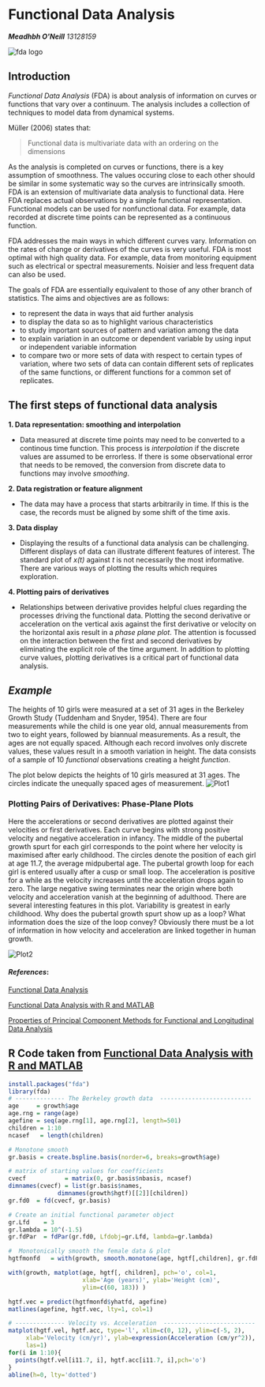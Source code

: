 __Functional Data Analysis__
===========================
***Meadhbh O'Neill**    13128159*

![fda logo](http://www.psych.mcgill.ca/misc/fda/images/index-fig1.jpg)

## Introduction

*Functional Data Analysis* (FDA) is about analysis of information on curves or functions that vary over a continuum. The analysis includes a collection of techniques to model data from dynamical systems.

Müller (2006) states that:

> Functional data is multivariate data with an ordering on the dimensions

As the analysis is completed on curves or functions, there is a key assumption of smoothness. The values occuring close to each other should be similar in some systematic way so the curves are intrinsically smooth. FDA is an extension of multivariate data analysis to functional data. Here FDA replaces actual observations by a simple functional representation. Functional models can be used for nonfunctional data. For example, data recorded at discrete time points can be represented as a continuous function. 

FDA addresses the main ways in which different curves vary. Information on the rates of change or derivatives of the curves is very useful. FDA is most optimal with high quality data. For example, data from monitoring equipment such as electrical or spectral measurements. Noisier and less frequent data can also be used.

The goals of FDA are essentially equivalent to those of any other branch of statistics. The aims and objectives are as follows:

* to represent the data in ways that aid further analysis
* to display the data so as to highlight various characteristics
* to study important sources of pattern and variation among the data
* to explain variation in an outcome or dependent variable by using input or independent variable information
* to compare two or more sets of data with respect to certain types of variation, where two sets of data can contain different sets of replicates of the same functions, or different functions for a common set of replicates.

## The first steps of functional data analysis

**1. Data representation: smoothing and interpolation**
   * Data measured at discrete time points may need to be converted to a continous time function. This process is *interpolation* if the discrete values are assumed to be errorless. If there is some observational error that needs to be removed, the conversion from discrete data to functions may involve *smoothing*.

**2. Data registration or feature alignment**
   * The data may have a process that starts arbitrarily in time. If this is the case, the records must be aligned by some shift of the time axis.

**3. Data display**
   * Displaying the results of a functional data analysis can be challenging. Different displays of data can illustrate different features of interest. The standard plot of *x(t)* against *t* is not necessarily the most informative. There are various ways of plotting the results which requires exploration.

**4. Plotting pairs of derivatives**
   * Relationships between derivative provides helpful clues regarding the processes driving the functional data. Plotting the second derivative or acceleration on the vertical axis against the first derivative or velocity on the horizontal axis result in a *phase plane plot*. The attention is focussed on the interaction between the first and second derivatives by eliminating the explicit role of the time argument. In addition to plotting curve values, plotting derivatives is a critical part of functional data analysis.
   
## _Example_

The heights of 10 girls were measured at a set of 31 ages in the Berkeley Growth Study (Tuddenham and Snyder, 1954). There are four measurements while the child is one year old, annual measurements from two to eight years, followed by biannual measurements. As a result, the ages are not equally spaced. Although each record involves only discrete values, these values result in a smooth variation in height. The data consists of a sample of 10 *functional* observations creating a height *function*.

The plot below depicts the heights of 10 girls measured at 31 ages. The circles indicate the unequally spaced ages of measurement.
![Plot1](https://github.com/ULStats/MA4128Assessment-2018/blob/master/Functional%20Data%20Analysis/plot1.PNG)


### Plotting Pairs of Derivatives: Phase-Plane Plots
Here the accelerations or second derivatives are plotted against their velocities or first derivatives. Each curve begins with strong positive velocity and negative acceleration in infancy. The middle of the pubertal growth spurt for each girl corresponds to the point where her velocity is maximised after early childhood. The circles denote the position of each girl at age 11.7, the average midpubertal age. The pubertal growth loop for each girl is entered usually after a cusp or small loop. The acceleration is positive for a while as the velocity increases until the acceleration drops again to zero. The large negative swing terminates near the origin where both velocity and acceleration vanish at the beginning of adulthood. There are several interesting features in this plot. Variability is greatest in early childhood. Why does the pubertal growth spurt show up as a loop? What information does the size of the loop convey? Obviously there must be a lot of information in how velocity and acceleration are linked together in human growth.

![Plot2](https://github.com/ULStats/MA4128Assessment-2018/blob/master/Functional%20Data%20Analysis/plot2.png)

#### *_References_*:

[Functional Data Analysis](https://ul-ie-primo.hosted.exlibrisgroup.com/primo-explore/fulldisplay?docid=353UOL_ALMA_DS2159088270003496&context=L&vid=353UOL_VU1&lang=en_US&search_scope=CSCOP_EVERYTHING&adaptor=Local%20Search%20Engine&isFrbr=true&tab=tab1&query=any,contains,functional%20data%20analysis&sortby=date&facet=frbrgroupid,include,12395434&offset=0)

[Functional Data Analysis with R and MATLAB](https://ul-ie-primo.hosted.exlibrisgroup.com/primo-explore/fulldisplay?docid=353UOL_ALMA_DS5161531120003496&context=L&vid=353UOL_VU1&lang=en_US&search_scope=CSCOP_EVERYTHING&adaptor=Local%20Search%20Engine&tab=tab1&query=any,contains,functional%20data%20analysis%20with%20R%20and%20MATLAB&offset=0)

[Properties of Principal Component Methods for Functional and Longitudinal Data Analysis](https://ul-ie-primo.hosted.exlibrisgroup.com/primo-explore/fulldisplay?docid=TN_jstor_archive_125463465&context=PC&vid=353UOL_VU1&lang=en_US&search_scope=CSCOP_EVERYTHING&adaptor=primo_central_multiple_fe&tab=tab1&query=any,contains,Properties%20of%20principal%20component%20methods%20for%20functional%20and%20longitudinal%20data%20analysis.%20Ann.%20Statist.&offset=0)

## R Code taken from [Functional Data Analysis with R and MATLAB](https://ul-ie-primo.hosted.exlibrisgroup.com/primo-explore/fulldisplay?docid=353UOL_ALMA_DS5161531120003496&context=L&vid=353UOL_VU1&lang=en_US&search_scope=CSCOP_EVERYTHING&adaptor=Local%20Search%20Engine&tab=tab1&query=any,contains,functional%20data%20analysis%20with%20R%20and%20MATLAB&offset=0)
```R
install.packages("fda")
library(fda)
# -------------- The Berkeley growth data  --------------------------
age     = growth$age
age.rng = range(age)
agefine = seq(age.rng[1], age.rng[2], length=501)
children = 1:10
ncasef   = length(children)

# Monotone smooth 
gr.basis = create.bspline.basis(norder=6, breaks=growth$age)

# matrix of starting values for coefficients
cvecf           = matrix(0, gr.basis$nbasis, ncasef)
dimnames(cvecf) = list(gr.basis$names,
              dimnames(growth$hgtf)[[2]][children])
gr.fd0  = fd(cvecf, gr.basis)

# Create an initial functional parameter object
gr.Lfd    = 3
gr.lambda = 10^(-1.5)
gr.fdPar  = fdPar(gr.fd0, Lfdobj=gr.Lfd, lambda=gr.lambda)

#  Monotonically smooth the female data & plot
hgtfmonfd   = with(growth, smooth.monotone(age, hgtf[,children], gr.fdPar))

with(growth, matplot(age, hgtf[, children], pch='o', col=1,
                     xlab='Age (years)', ylab='Height (cm)',
                     ylim=c(60, 183)) )

hgtf.vec = predict(hgtfmonfd$yhatfd, agefine)
matlines(agefine, hgtf.vec, lty=1, col=1)

# -------------- Velocity vs. Acceleration  --------------------------
matplot(hgtf.vel, hgtf.acc, type='l', xlim=c(0, 12), ylim=c(-5, 2),
     xlab='Velocity (cm/yr)', ylab=expression(Acceleration (cm/yr^2)),
     las=1)
for(i in 1:10){
  points(hgtf.vel[i11.7, i], hgtf.acc[i11.7, i],pch='o')
}
abline(h=0, lty='dotted')
```
